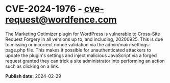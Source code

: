 # CVE-2024-1976 - cve-request@wordfence.com

The Marketing Optimizer plugin for WordPress is vulnerable to Cross-Site Request Forgery in all versions up to, and including, 20200925. This is due to missing or incorrect nonce validation via the admin/main-settings-page.php file. This makes it possible for unauthenticated attackers to update the plugin's settings and inject malicious JavaScript via a forged request granted they can trick a site administrator into performing an action such as clicking on a link.

**Publish date:** 2024-02-29
